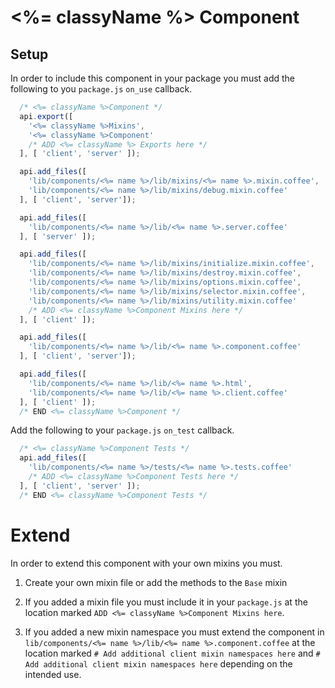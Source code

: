 # <%= classyName %> Component

## Setup

In order to include this component in your package you must add the following to you `package.js` `on_use` callback.

```javascript
  /* <%= classyName %>Component */
  api.export([
    '<%= classyName %>Mixins',
    '<%= classyName %>Component'
    /* ADD <%= classyName %> Exports here */
  ], [ 'client', 'server' ]);

  api.add_files([
    'lib/components/<%= name %>/lib/mixins/<%= name %>.mixin.coffee',
    'lib/components/<%= name %>/lib/mixins/debug.mixin.coffee'
  ], [ 'client', 'server']);

  api.add_files([
    'lib/components/<%= name %>/lib/<%= name %>.server.coffee'
  ], [ 'server' ]);

  api.add_files([
    'lib/components/<%= name %>/lib/mixins/initialize.mixin.coffee',
    'lib/components/<%= name %>/lib/mixins/destroy.mixin.coffee',
    'lib/components/<%= name %>/lib/mixins/options.mixin.coffee',
    'lib/components/<%= name %>/lib/mixins/selector.mixin.coffee',
    'lib/components/<%= name %>/lib/mixins/utility.mixin.coffee'
    /* ADD <%= classyName %>Component Mixins here */
  ], [ 'client' ]);

  api.add_files([
    'lib/components/<%= name %>/lib/<%= name %>.component.coffee'
  ], [ 'client', 'server']);

  api.add_files([
    'lib/components/<%= name %>/lib/<%= name %>.html',
    'lib/components/<%= name %>/lib/<%= name %>.client.coffee'
  ], [ 'client' ]);
  /* END <%= classyName %>Component */
```

Add the following to your `package.js` `on_test` callback.

```javascript
  /* <%= classyName %>Component Tests */
  api.add_files([
    'lib/components/<%= name %>/tests/<%= name %>.tests.coffee'
    /* ADD <%= classyName %>Component Tests here */
  ], [ 'client', 'server' ]);
  /* END <%= classyName %>Component Tests */
```

# Extend

In order to extend this component with your own mixins you must.

1. Create your own mixin file or add the methods to the `Base` mixin

2. If you added a mixin file you must include it in your `package.js` at the location marked `ADD <%= classyName %>Component Mixins here`.

3. If you added a new mixin namespace you must extend the component in `lib/components/<%= name %>/lib/<%= name %>.component.coffee`
    at the location marked `# Add additional client mixin namespaces here` and `# Add additional client mixin namespaces here`
    depending on the intended use.
